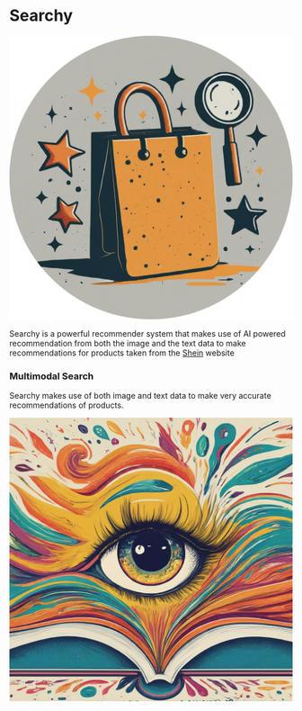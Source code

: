 # Searchy

![Searchy logo](assets/searchy_logo.png)




Searchy is a powerful recommender system that makes use of AI powered recommendation from both the image and the text data to make recommendations for products taken from the [Shein](https://shein.com) website


### Multimodal Search
Searchy makes use of both image and text data to make very accurate recommendations of products.

![Searchy Multimodal](assets/searchy_multi.jpg)




